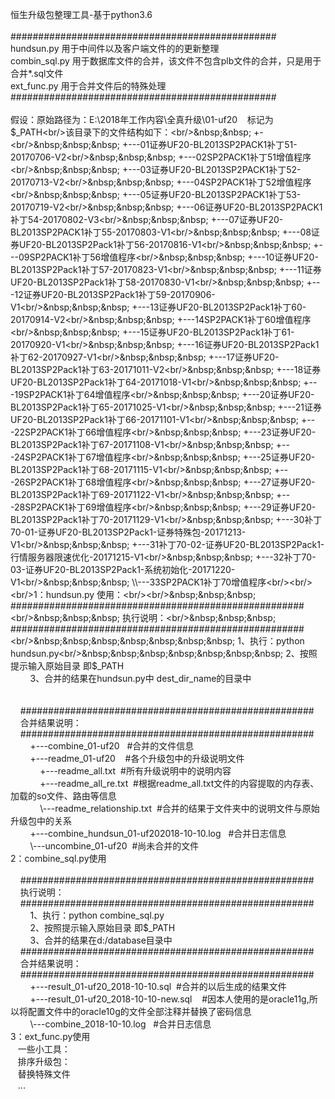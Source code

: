 恒生升级包整理工具-基于python3.6<br/><br/>################################################<br/>hundsun.py 用于中间件以及客户端文件的的更新整理<br/>combin_sql.py 用于数据库文件的合并，该文件不包含plb文件的合并，只是用于合并*.sql文件<br/>ext_func.py 用于合并文件后的特殊处理<br/>################################################<br/><br/>假设：原始路径为：E:\2018年工作内容\全真升级\01-uf20&nbsp;&nbsp;&nbsp; 标记为$_PATH<br/>该目录下的文件结构如下：<br/>&nbsp;&nbsp; +-<br/>&nbsp;&nbsp;&nbsp; +---01证券UF20-BL2013SP2PACK1补丁51-20170706-V2<br/>&nbsp;&nbsp;&nbsp; +---02SP2PACK1补丁51增值程序<br/>&nbsp;&nbsp;&nbsp; +---03证券UF20-BL2013SP2PACK1补丁52-20170713-V2<br/>&nbsp;&nbsp;&nbsp; +---04SP2PACK1补丁52增值程序<br/>&nbsp;&nbsp;&nbsp; +---05证券UF20-BL2013SP2PACK1补丁53-20170719-V2<br/>&nbsp;&nbsp;&nbsp; +---06证券UF20-BL2013SP2PACK1补丁54-20170802-V3<br/>&nbsp;&nbsp;&nbsp; +---07证券UF20-BL2013SP2PACK1补丁55-20170803-V1<br/>&nbsp;&nbsp;&nbsp; +---08证券UF20-BL2013SP2Pack1补丁56-20170816-V1<br/>&nbsp;&nbsp;&nbsp; +---09SP2PACK1补丁56增值程序<br/>&nbsp;&nbsp;&nbsp; +---10证券UF20-BL2013SP2Pack1补丁57-20170823-V1<br/>&nbsp;&nbsp;&nbsp; +---11证券UF20-BL2013SP2Pack1补丁58-20170830-V1<br/>&nbsp;&nbsp;&nbsp; +---12证券UF20-BL2013SP2Pack1补丁59-20170906-V1<br/>&nbsp;&nbsp;&nbsp; +---13证券UF20-BL2013SP2Pack1补丁60-20170914-V2<br/>&nbsp;&nbsp;&nbsp; +---14SP2PACK1补丁60增值程序<br/>&nbsp;&nbsp;&nbsp; +---15证券UF20-BL2013SP2Pack1补丁61-20170920-V1<br/>&nbsp;&nbsp;&nbsp; +---16证券UF20-BL2013SP2Pack1补丁62-20170927-V1<br/>&nbsp;&nbsp;&nbsp; +---17证券UF20-BL2013SP2Pack1补丁63-20171011-V2<br/>&nbsp;&nbsp;&nbsp; +---18证券UF20-BL2013SP2Pack1补丁64-20171018-V1<br/>&nbsp;&nbsp;&nbsp; +---19SP2PACK1补丁64增值程序<br/>&nbsp;&nbsp;&nbsp; +---20证券UF20-BL2013SP2Pack1补丁65-20171025-V1<br/>&nbsp;&nbsp;&nbsp; +---21证券UF20-BL2013SP2Pack1补丁66-20171101-V1<br/>&nbsp;&nbsp;&nbsp; +---22SP2PACK1补丁66增值程序<br/>&nbsp;&nbsp;&nbsp; +---23证券UF20-BL2013SP2Pack1补丁67-20171108-V1<br/>&nbsp;&nbsp;&nbsp; +---24SP2PACK1补丁67增值程序<br/>&nbsp;&nbsp;&nbsp; +---25证券UF20-BL2013SP2Pack1补丁68-20171115-V1<br/>&nbsp;&nbsp;&nbsp; +---26SP2PACK1补丁68增值程序<br/>&nbsp;&nbsp;&nbsp; +---27证券UF20-BL2013SP2Pack1补丁69-20171122-V1<br/>&nbsp;&nbsp;&nbsp; +---28SP2PACK1补丁69增值程序<br/>&nbsp;&nbsp;&nbsp; +---29证券UF20-BL2013SP2Pack1补丁70-20171129-V1<br/>&nbsp;&nbsp;&nbsp; +---30补丁70-01-证券UF20-BL2013SP2Pack1-证券特殊包-20171213-V1<br/>&nbsp;&nbsp;&nbsp; +---31补丁70-02-证券UF20-BL2013SP2Pack1-行情服务器限速优化-20171215-V1<br/>&nbsp;&nbsp;&nbsp; +---32补丁70-03-证券UF20-BL2013SP2Pack1-系统初始化-20171220-V1<br/>&nbsp;&nbsp;&nbsp; \\---33SP2PACK1补丁70增值程序<br/><br/><br/>1：hundsun.py 使用：<br/><br/>&nbsp;&nbsp;&nbsp; #####################################################<br/>&nbsp;&nbsp;&nbsp; 执行说明：<br/>&nbsp;&nbsp;&nbsp; #####################################################<br/>&nbsp;&nbsp;&nbsp;&nbsp;&nbsp;&nbsp;&nbsp; 1、执行：python hundsun.py<br/>&nbsp;&nbsp;&nbsp;&nbsp;&nbsp;&nbsp;&nbsp; 2、按照提示输入原始目录 即$_PATH<br/>&nbsp;&nbsp;&nbsp;&nbsp;&nbsp;&nbsp;&nbsp; 3、合并的结果在hundsun.py中 dest_dir_name的目录中<br/>&nbsp;&nbsp; &nbsp;<br/>&nbsp;&nbsp; &nbsp;<br/>&nbsp;&nbsp;&nbsp; #####################################################<br/>&nbsp;&nbsp;&nbsp; 合并结果说明：<br/>&nbsp;&nbsp;&nbsp; #####################################################<br/>&nbsp;&nbsp;&nbsp;&nbsp;&nbsp;&nbsp;&nbsp; +---combine_01-uf20&nbsp;&nbsp; #合并的文件信息<br/>&nbsp;&nbsp;&nbsp;&nbsp;&nbsp;&nbsp;&nbsp; +---readme_01-uf20&nbsp;&nbsp;&nbsp; #各个升级包中的升级说明文件<br/>&nbsp;&nbsp;&nbsp;&nbsp;&nbsp;&nbsp;&nbsp;&nbsp;&nbsp;&nbsp;&nbsp; +---readme_all.txt&nbsp; #所有升级说明中的说明内容<br/>&nbsp;&nbsp;&nbsp;&nbsp;&nbsp;&nbsp;&nbsp;&nbsp;&nbsp;&nbsp;&nbsp; +---readme_all_re.txt&nbsp; #根据readme_all.txt文件的内容提取的内存表、加载的so文件、路由等信息<br/>&nbsp;&nbsp;&nbsp;&nbsp;&nbsp;&nbsp;&nbsp;&nbsp;&nbsp;&nbsp;&nbsp; \\---readme_relationship.txt&nbsp; #合并的结果于文件夹中的说明文件与原始升级包中的关系<br/>&nbsp;&nbsp;&nbsp;&nbsp;&nbsp;&nbsp;&nbsp; +---combine_hundsun_01-uf202018-10-10.log&nbsp;&nbsp; #合并日志信息<br/>&nbsp;&nbsp;&nbsp;&nbsp;&nbsp;&nbsp;&nbsp; \\---uncombine_01-uf20&nbsp; #尚未合并的文件<br/>2：combine_sql.py使用<br/><br/>&nbsp;&nbsp;&nbsp; #####################################################<br/>&nbsp;&nbsp;&nbsp; 执行说明：<br/>&nbsp;&nbsp;&nbsp; #####################################################<br/>&nbsp;&nbsp;&nbsp;&nbsp;&nbsp;&nbsp;&nbsp; 1、执行：python combine_sql.py<br/>&nbsp;&nbsp;&nbsp;&nbsp;&nbsp;&nbsp;&nbsp; 2、按照提示输入原始目录 即$_PATH<br/>&nbsp;&nbsp;&nbsp;&nbsp;&nbsp;&nbsp;&nbsp; 3、合并的结果在d:/database目录中<br/>&nbsp;&nbsp;&nbsp; #####################################################<br/>&nbsp;&nbsp;&nbsp; 合并结果说明：<br/>&nbsp;&nbsp;&nbsp; #####################################################<br/>&nbsp;&nbsp;&nbsp;&nbsp;&nbsp;&nbsp;&nbsp; +---result_01-uf20_2018-10-10.sql&nbsp; #合并的以后生成的结果文件<br/>&nbsp;&nbsp;&nbsp;&nbsp;&nbsp;&nbsp;&nbsp; +---result_01-uf20_2018-10-10-new.sql&nbsp;&nbsp;&nbsp; #因本人使用的是oracle11g,所以将配置文件中的oracle10g的文件全部注释并替换了密码信息<br/>&nbsp;&nbsp;&nbsp;&nbsp;&nbsp;&nbsp;&nbsp; \\---combine_2018-10-10.log&nbsp;&nbsp; #合并日志信息<br/>3：ext_func.py使用 &nbsp;<br/>&nbsp;&nbsp; 一些小工具：<br/>&nbsp;&nbsp; 排序升级包：<br/>&nbsp;&nbsp; 替换特殊文件<br/>&nbsp;&nbsp; ...<br/>&nbsp;&nbsp; &nbsp;<br/><br/>
